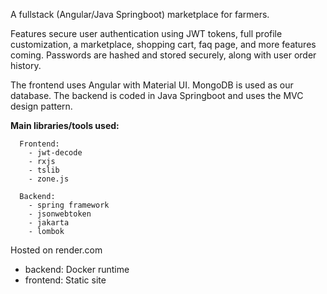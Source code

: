 A fullstack (Angular/Java Springboot) marketplace for farmers. 

Features secure user authentication using JWT tokens, full profile customization, a marketplace, shopping cart, faq page, and more features coming. Passwords are hashed and stored securely, along with user order history.

The frontend uses Angular with Material UI.
MongoDB is used as our database. 
The backend is coded in Java Springboot and uses the MVC design pattern. 


**Main libraries/tools used:**
```
  Frontend:
    - jwt-decode
    - rxjs
    - tslib
    - zone.js

  Backend:
    - spring framework
    - jsonwebtoken 
    - jakarta
    - lombok
```

Hosted on render.com
  - backend: Docker runtime
  - frontend: Static site
